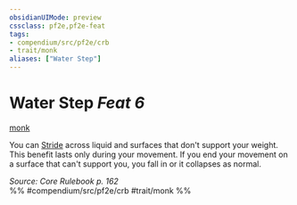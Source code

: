 ```yaml
---
obsidianUIMode: preview
cssclass: pf2e,pf2e-feat
tags:
- compendium/src/pf2e/crb
- trait/monk
aliases: ["Water Step"]
---
```

# Water Step  *Feat 6*  
[monk](Reference/Rules/Traits/monk.md "Monk Class Trait")  


You can [Stride](stride.md) across liquid and surfaces that don't support your weight. This benefit lasts only during your movement. If you end your movement on a surface that can't support you, you fall in or it collapses as normal.

*Source: Core Rulebook p. 162*  
%% #compendium/src/pf2e/crb #trait/monk %%